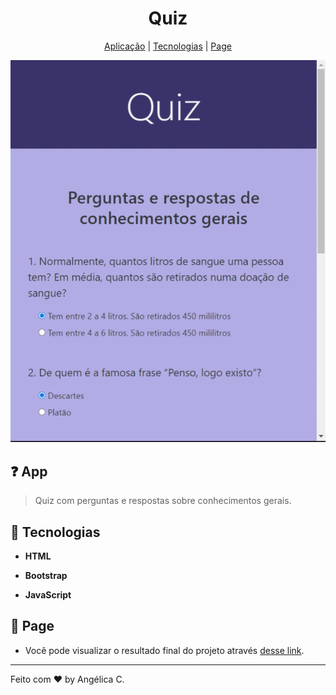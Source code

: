 <h1 align="center">Quiz</h1>

<p align="center">
  <a href="#-app">Aplicação</a>   | 
  <a href="#tecnologias">Tecnologias</a>   |   
  <a href="#-page">Page</a>   
  </p>



  

<div align="center">
  <a href="#" target="_blank">
    <img src="quiz.gif"> 
  </a>   
</div>

</div>



## ❓ App

> Quiz com perguntas e respostas sobre conhecimentos gerais. 



## 🚀 Tecnologias

- **HTML**

- **Bootstrap**

- **JavaScript**
  
  

## 🔖 Page

- Você pode visualizar o resultado final do projeto através [desse link]([https://www.figma.com/file/Byw4X5etg8VCmezueyhzkC/Ecoleta-(Starter)?node-id=136%3A546](https://angelicacamp.github.io/quiz-app/)).

---

Feito com ♥ by Angélica C.
